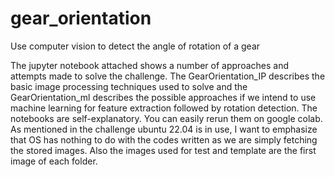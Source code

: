# gear_orientation
Use computer vision to detect the angle of rotation of a gear

The jupyter notebook attached shows a number of approaches and attempts made to solve the challenge. The GearOrientation_IP describes the basic image processing techniques used to solve and the GearOrientation_ml describes the possible approaches if we intend to use machine learning for feature extraction followed by rotation detection. The notebooks are self-explanatory. You can easily rerun them on google colab. As mentioned in the challenge ubuntu 22.04 is in use, I want to emphasize that OS has nothing to do with the codes written as we are simply fetching the stored images. Also the images used for test and template are the first image of each folder.
